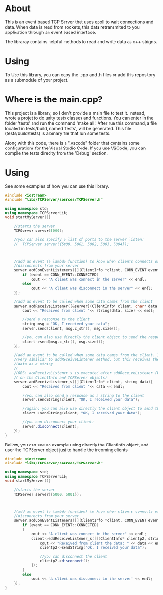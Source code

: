 # About
This is an event based TCP Server that uses epoll to wait connections and data. When data is read from sockets, this data retransmited to you application through an event based interface.

The libraray contains helpful methods to read and write data as c++ strigns.

# Using
To Use this library, you can copy the .cpp and .h files or add this repository as a submodule of your project.

# Where is the main.cpp?
This project is a library, so I don't provide a main file to test it. Instead, I wrote a projet to do unity tests classes and functions.
You can enter in the folder 'tests' and run the command 'make all'. After run this command, a file located in tests/build, named 'tests', will
be generated. This file (tests/build/tests) is a binary file that run some tests. 

Along with this code, there is a ".vscode" folder that contains some configurations for the Visual Studio Code. If you use VSCode, you can compile the tests direclty from the 'Debug' section.

# Using

See some examples of how you can use this library.

```c++
#include <iostream>
#include "libs/TCPServer/sources/TCPServer.h"

using namespace std;
using namespace TCPServerLib;
void startMyServer(){

    //starts the server
    TCPServer server(5000);

    //you can also specify a list of ports to the server listen:
    //  TCPServer server({5000, 5001, 5002, 5003, 5004});



    //add an event (a lambda function) to know when clients connects or
    //disconnects from your server
    server.addConEventListeners([](ClientInfo *client, CONN_EVENT event){
        if (event == CONN_EVENT::CONNECTED)
            cout << "A client was connect in the server" << endl;
        else
            cout << "A client was disconnect in the server" << endl;
    });

    //add an event to be called when some data cames from the client
    server.addReceiveListener([&server](ClientInfo* client, char* data, size_t size){
        cout << "Received from client "<< string(data, size) << endl;

        //send a response to the client
        string msg = "OK, I received your data";
        server.send(client, msg.c_str(), msg.size());

        //you can also use directly the client object to send the response
        client->send(msg.c_str(), msg.size());
    });

    //add an event to be called when some data cames from the client. Is
    //very similiar to addReceiveListener method, but this receives the
    //data as a string
    //
    //OBS: addReceiveListener_s is executed after addReceiveListener (both
    // on the ClientInfo and TCPServer objects)
    server.addReceiveListener_s([](ClientInfo* client, string data){
        cout << "Received from client "<< data << endl;

        //you can also send a response as a string to the client
        server.sendString(client, "OK, I received your data");

        //again: you can also use directly the client object to send the response
        client->sendString(client, "OK, I received your data");

        //you can disconnect your client:
        server.disconnect(client);
    });
}
```

Bellow, you can see an example using directly the ClientInfo object, and user the TCPServer object just to handle the incoming clients

```c++
#include <iostream>
#include "libs/TCPServer/sources/TCPServer.h"

using namespace std;
using namespace TCPServerLib;
void startMyServer(){

    //starts the server
    TCPServer server({5000, 5001});



    //add an event (a lambda function) to know when clients connects or
    //disconnects from your server
    server.addConEventListeners([](ClientInfo *client, CONN_EVENT event){
        if (event == CONN_EVENT::CONNECTED)
        {
            cout << "A client was connect in the server" << endl;
            client->addReceiveListener_s([](ClientInfo* clientp2, string data){
                cout << "Received from client the data: " << data << endl;
                clientp2->sendString("Ok, I received your data");

                //you can disconnect the client
                clientp2->disconnect();
            });
        }
        else
            cout << "A client was disconnect in the server" << endl;
    });
}
```

 
